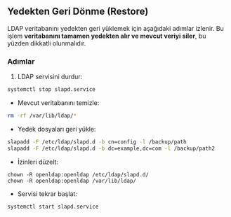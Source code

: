 ## Yedekten Geri Dönme (Restore)

LDAP veritabanını yedekten geri yüklemek için aşağıdaki adımlar izlenir. Bu işlem **veritabanını tamamen yedekten alır ve mevcut veriyi siler**, bu yüzden dikkatli olunmalıdır.

### Adımlar

1. LDAP servisini durdur:
```bash
systemctl stop slapd.service
```

- Mevcut veritabanını temizle:
```bash
rm -rf /var/lib/ldap/*
```

- Yedek dosyaları geri yükle:
```bash
slapadd -F /etc/ldap/slapd.d -b cn=config -l /backup/path
slapadd -F /etc/ldap/slapd.d -b dc=example,dc=com -l /backup/path2
```

- İzinleri düzelt:
```
chown -R openldap:openldap /etc/ldap/slapd.d/
chown -R openldap:openldap /var/lib/ldap/
```

- Servisi tekrar başlat:
```
systemctl start slapd.service
```
